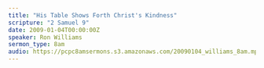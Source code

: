 ```yaml
---
title: "His Table Shows Forth Christ's Kindness"
scripture: "2 Samuel 9"
date: 2009-01-04T00:00:00Z
speaker: Ron Williams
sermon_type: 8am
audio: https://pcpc8amsermons.s3.amazonaws.com/20090104_williams_8am.mp3 
---
```



